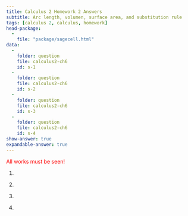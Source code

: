 ```yaml
---
title: Calculus 2 Homework 2 Answers
subtitle: Arc length, volumen, surface area, and substitution rule
tags: [calculus 2, calculus, homework]
head-package:
  -
    file: "package/sagecell.html"
data:
  -
    folder: question
    file: calculus2-ch6
    id: s-1
  -
    folder: question
    file: calculus2-ch6
    id: s-2
  - 
    folder: question
    file: calculus2-ch6
    id: s-3
  -
    folder: question
    file: calculus2-ch6
    id: s-4
show-answer: true
expandable-answer: true
---
```

<span style="color:red;">All works must be seen!</span>

1. <div id='question-question-calculus2-ch6-s-1'></div>

<div id='answer-question-calculus2-ch6-s-1'></div>

2. <div id='question-question-calculus2-ch6-s-2'></div>

<div id='answer-question-calculus2-ch6-s-2'></div>

3. <div id='question-question-calculus2-ch6-s-3'></div>

<div id='answer-question-calculus2-ch6-s-3'></div>

4. <div id='question-question-calculus2-ch6-s-4'></div>

<div id='answer-question-calculus2-ch6-s-4'></div>
